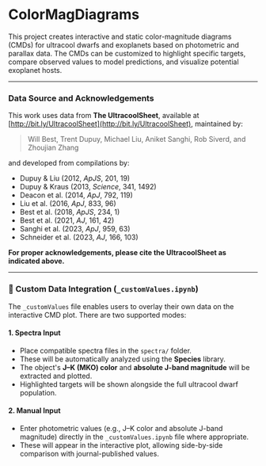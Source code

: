 # ColorMagDiagrams

This project creates interactive and static color-magnitude diagrams (CMDs) for ultracool dwarfs and exoplanets based on photometric and parallax data. The CMDs can be customized to highlight specific targets, compare observed values to model predictions, and visualize potential exoplanet hosts.

---

### Data Source and Acknowledgements

This work uses data from **The UltracoolSheet**, available at [http://bit.ly/UltracoolSheet](http://bit.ly/UltracoolSheet), maintained by:

> Will Best, Trent Dupuy, Michael Liu, Aniket Sanghi, Rob Siverd, and Zhoujian Zhang

and developed from compilations by:

- Dupuy & Liu (2012, *ApJS*, 201, 19)  
- Dupuy & Kraus (2013, *Science*, 341, 1492)  
- Deacon et al. (2014, *ApJ*, 792, 119)  
- Liu et al. (2016, *ApJ*, 833, 96)  
- Best et al. (2018, *ApJS*, 234, 1)  
- Best et al. (2021, *AJ*, 161, 42)  
- Sanghi et al. (2023, *ApJ*, 959, 63)  
- Schneider et al. (2023, *AJ*, 166, 103)

**For proper acknowledgements, please cite the UltracoolSheet as indicated above.**

---

### 🧩 Custom Data Integration (`_customValues.ipynb`)

The `_customValues` file enables users to overlay their own data on the interactive CMD plot. There are two supported modes:

#### 1. Spectra Input
- Place compatible spectra files in the `spectra/` folder.
- These will be automatically analyzed using the **Species** library.
- The object's **J–K (MKO) color** and **absolute J-band magnitude** will be extracted and plotted.
- Highlighted targets will be shown alongside the full ultracool dwarf population.

#### 2. Manual Input
- Enter photometric values (e.g., J–K color and absolute J-band magnitude) directly in the `_customValues.ipynb` file where appropriate.
- These will appear in the interactive plot, allowing side-by-side comparison with journal-published values.

